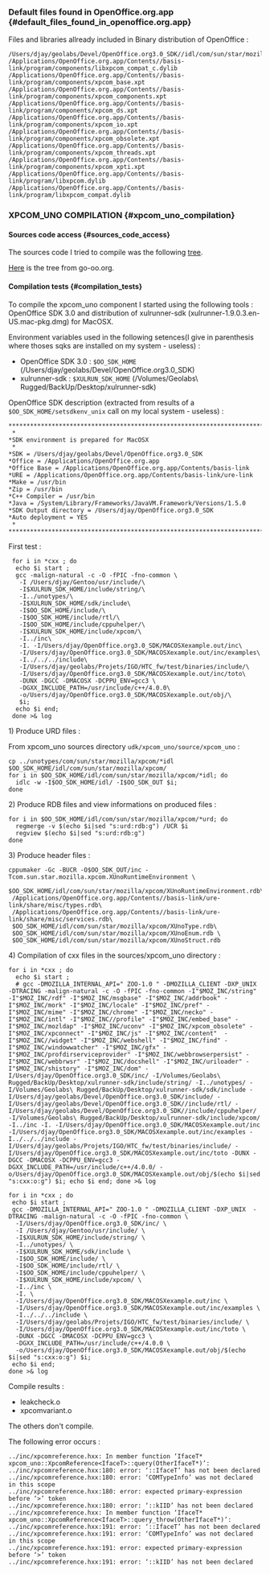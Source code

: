 ### Default files found in OpenOffice.org.app {#default_files_found_in_openoffice.org.app}

Files and libraries allready included in Binary distribution of
OpenOffice :

    /Users/djay/geolabs/Devel/OpenOffice.org3.0_SDK//idl/com/sun/star/mozilla/xpcom/
    /Applications/OpenOffice.org.app/Contents//basis-link/program/components/libxpcom_compat_c.dylib
    /Applications/OpenOffice.org.app/Contents//basis-link/program/components/xpcom_base.xpt
    /Applications/OpenOffice.org.app/Contents//basis-link/program/components/xpcom_components.xpt
    /Applications/OpenOffice.org.app/Contents//basis-link/program/components/xpcom_ds.xpt
    /Applications/OpenOffice.org.app/Contents//basis-link/program/components/xpcom_io.xpt
    /Applications/OpenOffice.org.app/Contents//basis-link/program/components/xpcom_obsolete.xpt
    /Applications/OpenOffice.org.app/Contents//basis-link/program/components/xpcom_threads.xpt
    /Applications/OpenOffice.org.app/Contents//basis-link/program/components/xpcom_xpti.xpt
    /Applications/OpenOffice.org.app/Contents//basis-link/program/libxpcom.dylib
    /Applications/OpenOffice.org.app/Contents//basis-link/program/libxpcom_compat.dylib

### XPCOM_UNO COMPILATION {#xpcom_uno_compilation}

#### Sources code access {#sources_code_access}

The sources code I tried to compile was the following
[tree](http://udk.openoffice.org/source/browse/udk/xpcom_uno/).

[Here](http://lxr.go-oo.org/source/udk/xpcom_uno/) is the tree from
go-oo.org.

#### Compilation tests {#compilation_tests}

To compile the xpcom_uno component I started using the following tools :
OpenOffice SDK 3.0 and distribution of xulrunner-sdk
(xulrunner-1.9.0.3.en-US.mac-pkg.dmg) for MacOSX.

Environment variables used in the following setences(I give in
parenthesis where thoses sqks are installed on my system - useless) :

-   OpenOffice SDK 3.0 : `$OO_SDK_HOME`
    (/Users/djay/geolabs/Devel/OpenOffice.org3.0_SDK)
-   xulrunner-sdk : `$XULRUN_SDK_HOME` (/Volumes/Geolabs\\
    Rugged/BackUp/Desktop/xulrunner-sdk)

OpenOffice SDK description (extracted from results of a
`$OO_SDK_HOME/setsdkenv_unix` call on my local system - useless) :

    ************************************************************************
     *
    *SDK environment is prepared for MacOSX
     *
    *SDK = /Users/djay/geolabs/Devel/OpenOffice.org3.0_SDK
    *Office = /Applications/OpenOffice.org.app
    *Office Base = /Applications/OpenOffice.org.app/Contents/basis-link
    *URE = /Applications/OpenOffice.org.app/Contents/basis-link/ure-link
    *Make = /usr/bin
    *Zip = /usr/bin
    *C++ Compiler = /usr/bin
    *Java = /System/Library/Frameworks/JavaVM.Framework/Versions/1.5.0
    *SDK Output directory = /Users/djay/OpenOffice.org3.0_SDK
    *Auto deployment = YES
     *
    ************************************************************************

First test :

     for i in *cxx ; do 
      echo $i start ; 
      gcc -malign-natural -c -O -fPIC -fno-common \
       -I /Users/djay/Gentoo/usr/include/\
       -I$XULRUN_SDK_HOME/include/string/\
       -I../unotypes/\
       -I$XULRUN_SDK_HOME/sdk/include\
       -I$OO_SDK_HOME/include/\
       -I$OO_SDK_HOME/include/rtl/\
       -I$OO_SDK_HOME/include/cppuhelper/\
       -I$XULRUN_SDK_HOME/include/xpcom/\
       -I../inc\
       -I. -I/Users/djay/OpenOffice.org3.0_SDK/MACOSXexample.out/inc\
       -I/Users/djay/OpenOffice.org3.0_SDK/MACOSXexample.out/inc/examples\
       -I../../../include\
       -I/Users/djay/geolabs/Projets/IGO/HTC_fw/test/binaries/include/\
       -I/Users/djay/OpenOffice.org3.0_SDK/MACOSXexample.out/inc/toto\
       -DUNX -DGCC -DMACOSX -DCPPU_ENV=gcc3 \
       -DGXX_INCLUDE_PATH=/usr/include/c++/4.0.0\
       -o/Users/djay/OpenOffice.org3.0_SDK/MACOSXexample.out/obj/\
       $i; 
      echo $i end;
     done >& log

1\) Produce URD files :

From xpcom_uno sources directory `udk/xpcom_uno/source/xpcom_uno` :

    cp ../unotypes/com/sun/star/mozilla/xpcom/*idl $OO_SDK_HOME/idl/com/sun/star/mozilla/xpcom/
    for i in $OO_SDK_HOME/idl/com/sun/star/mozilla/xpcom/*idl; do 
      idlc -w -I$OO_SDK_HOME/idl/ -I$OO_SDK_OUT $i;
    done

2\) Produce RDB files and view informations on produced files :

    for i in $OO_SDK_HOME/idl/com/sun/star/mozilla/xpcom/*urd; do 
      regmerge -v $(echo $i|sed "s:urd:rdb:g") /UCR $i
      regview $(echo $i|sed "s:urd:rdb:g")
    done

3\) Produce header files :

    cppumaker -Gc -BUCR -O$OO_SDK_OUT/inc -Tcom.sun.star.mozilla.xpcom.XUnoRuntimeEnvironment \
     $OO_SDK_HOME/idl/com/sun/star/mozilla/xpcom/XUnoRuntimeEnvironment.rdb\
     /Applications/OpenOffice.org.app/Contents//basis-link/ure-link/share/misc/types.rdb\
     /Applications/OpenOffice.org.app/Contents//basis-link/ure-link/share/misc/services.rdb\
     $OO_SDK_HOME/idl/com/sun/star/mozilla/xpcom/XUnoType.rdb\
     $OO_SDK_HOME/idl/com/sun/star/mozilla/xpcom/XUnoEnum.rdb \
     $OO_SDK_HOME/idl/com/sun/star/mozilla/xpcom/XUnoStruct.rdb

4\) Compilation of cxx files in the sources/xpcom_uno directory :

    for i in *cxx ; do 
      echo $i start ;
      # gcc -DMOZILLA_INTERNAL_API=" ZOO-1.0 " -DMOZILLA_CLIENT -DXP_UNIX  -DTRACING -malign-natural -c -O -fPIC -fno-common -I"$MOZ_INC/string" -I"$MOZ_INC/rdf" -I"$MOZ_INC/msgbase" -I"$MOZ_INC/addrbook" -I"$MOZ_INC/mork" -I"$MOZ_INC/locale" -I"$MOZ_INC/pref" -I"$MOZ_INC/mime" -I"$MOZ_INC/chrome" -I"$MOZ_INC/necko" -I"$MOZ_INC/intl" -I"$MOZ_INC//profile" -I"$MOZ_INC/embed_base" -I"$MOZ_INC/mozldap" -I"$MOZ_INC/uconv" -I"$MOZ_INC/xpcom_obsolete" -I"$MOZ_INC/xpconnect" -I"$MOZ_INC/js" -I"$MOZ_INC/content"  -I"$MOZ_INC//widget" -I"$MOZ_INC/webshell" -I"$MOZ_INC/find" -I"$MOZ_INC/windowwatcher" -I"$MOZ_INC/gfx" -I"$MOZ_INC/profdirserviceprovider" -I"$MOZ_INC/webbrowserpersist" -I"$MOZ_INC/webbrwsr" -I"$MOZ_INC/docshell" -I"$MOZ_INC/uriloader" -I"$MOZ_INC/shistory" -I"$MOZ_INC/dom" -I/Users/djay/OpenOffice.org3.0_SDK/inc/ -I/Volumes/Geolabs\ Rugged/BackUp/Desktop/xulrunner-sdk/include/string/ -I../unotypes/ -I/Volumes/Geolabs\ Rugged/BackUp/Desktop/xulrunner-sdk/sdk/include -I/Users/djay/geolabs/Devel/OpenOffice.org3.0_SDK/include/ -I/Users/djay/geolabs/Devel/OpenOffice.org3.0_SDK//include/rtl/ -I/Users/djay/geolabs/Devel/OpenOffice.org3.0_SDK//include/cppuhelper/ -I/Volumes/Geolabs\ Rugged/BackUp/Desktop/xulrunner-sdk/include/xpcom/ -I../inc -I. -I/Users/djay/OpenOffice.org3.0_SDK/MACOSXexample.out/inc -I/Users/djay/OpenOffice.org3.0_SDK/MACOSXexample.out/inc/examples -I../../../include -I/Users/djay/geolabs/Projets/IGO/HTC_fw/test/binaries/include/ -I/Users/djay/OpenOffice.org3.0_SDK/MACOSXexample.out/inc/toto -DUNX -DGCC -DMACOSX -DCPPU_ENV=gcc3 -DGXX_INCLUDE_PATH=/usr/include/c++/4.0.0/ -o/Users/djay/OpenOffice.org3.0_SDK/MACOSXexample.out/obj/$(echo $i|sed "s:cxx:o:g") $i; echo $i end; done >& log

    for i in *cxx ; do 
     echo $i start ; 
     gcc -DMOZILLA_INTERNAL_API=" ZOO-1.0 " -DMOZILLA_CLIENT -DXP_UNIX  -DTRACING -malign-natural -c -O -fPIC -fno-common \
      -I/Users/djay/OpenOffice.org3.0_SDK/inc/ \
      -I /Users/djay/Gentoo/usr/include/ \
      -I$XULRUN_SDK_HOME/include/string/ \
      -I../unotypes/ \
      -I$XULRUN_SDK_HOME/sdk/include \
      -I$OO_SDK_HOME/include/ \
      -I$OO_SDK_HOME/include/rtl/ \
      -I$OO_SDK_HOME/include/cppuhelper/ \
      -I$XULRUN_SDK_HOME/include/xpcom/ \
      -I../inc \
      -I. \
      -I/Users/djay/OpenOffice.org3.0_SDK/MACOSXexample.out/inc \
      -I/Users/djay/OpenOffice.org3.0_SDK/MACOSXexample.out/inc/examples \
      -I../../../include \
      -I/Users/djay/geolabs/Projets/IGO/HTC_fw/test/binaries/include/ \
      -I/Users/djay/OpenOffice.org3.0_SDK/MACOSXexample.out/inc/toto \
      -DUNX -DGCC -DMACOSX -DCPPU_ENV=gcc3 \
      -DGXX_INCLUDE_PATH=/usr/include/c++/4.0.0 \
      -o/Users/djay/OpenOffice.org3.0_SDK/MACOSXexample.out/obj/$(echo $i|sed "s:cxx:o:g") $i; 
     echo $i end; 
    done >& log

Compile results :

-   leakcheck.o
-   xpcomvariant.o

The others don\'t compile.

The following error occurs :

    ../inc/xpcomreference.hxx: In member function ‘IfaceT* xpcom_uno::XpcomReference<IfaceT>::query(OtherIfaceT*)’:
    ../inc/xpcomreference.hxx:180: error: ‘::IfaceT’ has not been declared
    ../inc/xpcomreference.hxx:180: error: ‘COMTypeInfo’ was not declared in this scope
    ../inc/xpcomreference.hxx:180: error: expected primary-expression before ‘>’ token
    ../inc/xpcomreference.hxx:180: error: ‘::kIID’ has not been declared
    ../inc/xpcomreference.hxx: In member function ‘IfaceT* xpcom_uno::XpcomReference<IfaceT>::query_throw(OtherIfaceT*)’:
    ../inc/xpcomreference.hxx:191: error: ‘::IfaceT’ has not been declared
    ../inc/xpcomreference.hxx:191: error: ‘COMTypeInfo’ was not declared in this scope
    ../inc/xpcomreference.hxx:191: error: expected primary-expression before ‘>’ token
    ../inc/xpcomreference.hxx:191: error: ‘::kIID’ has not been declared
